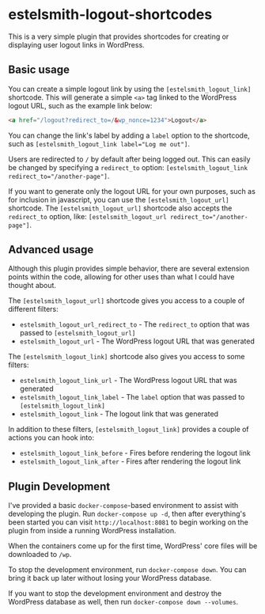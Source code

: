 # estelsmith-logout-shortcodes
This is a very simple plugin that provides shortcodes for creating or displaying user logout links in WordPress.

## Basic usage
You can create a simple logout link by using the `[estelsmith_logout_link]` shortcode. This will generate a simple `<a>` tag
linked to the WordPress logout URL, such as the example link below:

```html
<a href="/logout?redirect_to=/&wp_nonce=1234">Logout</a>
```

You can change the link's label by adding a `label` option to the shortcode, such as `[estelsmith_logout_link label="Log me out"]`.

Users are redirected to `/` by default after being logged out. This can easily be changed by specifying a `redirect_to`
option: `[estelsmith_logout_link redirect_to="/another-page"]`.

If you want to generate only the logout URL for your own purposes, such as for inclusion in javascript, you can use the
`[estelsmith_logout_url]` shortcode. The `[estelsmith_logout_url]` shortcode also accepts the `redirect_to` option, like:
`[estelsmith_logout_url redirect_to="/another-page"]`.

## Advanced usage
Although this plugin provides simple behavior, there are several extension points within the code, allowing for other
uses than what I could have thought about.

The `[estelsmith_logout_url]` shortcode gives you access to a couple of different filters:
- `estelsmith_logout_url_redirect_to` - The `redirect_to` option that was passed to `[estelsmith_logout_url]`
- `estelsmith_logout_url` - The WordPress logout URL that was generated

The `[estelsmith_logout_link]` shortcode also gives you access to some filters:
- `estelsmith_logout_link_url` - The WordPress logout URL that was generated
- `estelsmith_logout_link_label` - The `label` option that was passed to `[estelsmith_logout_link]`
- `estelsmith_logout_link` - The logout link that was generated

In addition to these filters, `[estelsmith_logout_link]` provides a couple of actions you can hook into:
- `estelsmith_logout_link_before` - Fires before rendering the logout link
- `estelsmith_logout_link_after` - Fires after rendering the logout link

## Plugin Development
I've provided a basic `docker-compose`-based environment to assist with developing the plugin. Run
`docker-compose up -d`, then after everything's been started you can visit `http://localhost:8081` to begin working on
the plugin from inside a running WordPress installation.

When the containers come up for the first time, WordPress' core files will be downloaded to `/wp`.

To stop the development environment, run `docker-compose down`. You can bring it back up later without losing your
WordPress database.

If you want to stop the development environment and destroy the WordPress database as well, then run
`docker-compose down --volumes`.
